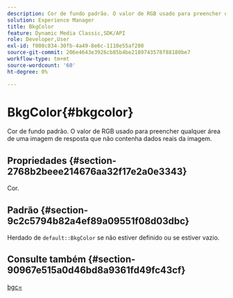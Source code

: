 ```yaml
---
description: Cor de fundo padrão. O valor de RGB usado para preencher qualquer área de uma imagem de resposta que não contenha dados reais da imagem.
solution: Experience Manager
title: BkgColor
feature: Dynamic Media Classic,SDK/API
role: Developer,User
exl-id: f008c834-30fb-4a49-8e6c-1110e55af280
source-git-commit: 206e4643e3926cb85b4be2189743578f88180be7
workflow-type: tm+mt
source-wordcount: '60'
ht-degree: 0%

---
```


# BkgColor{#bkgcolor}

Cor de fundo padrão. O valor de RGB usado para preencher qualquer área de uma imagem de resposta que não contenha dados reais da imagem.

## Propriedades {#section-2768b2beee214676aa32f17e2a0e3343}

Cor.

## Padrão {#section-9c2c5794b82a4ef89a09551f08d03dbc}

Herdado de `default::BkgColor` se não estiver definido ou se estiver vazio.

## Consulte também {#section-90967e515a0d46bd8a9361fd49fc43cf}

[bgc=](../../../../../is-api/http-ref/image-serving-api-ref/c-http-protocol-reference/c-command-reference/r-bgc.md#reference-53376175f617446fbe5c69120f834b88)
